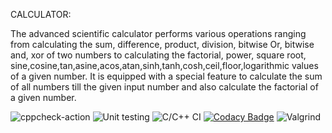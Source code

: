 CALCULATOR:

The advanced scientific calculator performs various operations ranging from calculating the sum, difference, product, division, bitwise Or, bitwise and, xor of two numbers to calculating the factorial, power, square root, sine,cosine,tan,asine,acos,atan,sinh,tanh,cosh,ceil,floor,logarithmic values of a given number.
It is equipped with a special feature to calculate the sum of all numbers till the given input number and also calculate the factorial of a given number.



![cppcheck-action](https://github.com/99002451/Acitivty2/workflows/cppcheck-action/badge.svg)
![Unit testing](https://github.com/99002451/Acitivty2/workflows/Unit%20testing/badge.svg)
![C/C++ CI](https://github.com/99002451/Acitivty2/workflows/C/C++%20CI/badge.svg)
[![Codacy Badge](https://app.codacy.com/project/badge/Grade/2e9b6898e11a4aa38db9a59b91a34940)](https://www.codacy.com/gh/99002451/Acitivty2/dashboard?utm_source=github.com&amp;utm_medium=referral&amp;utm_content=99002451/Acitivty2&amp;utm_campaign=Badge_Grade)
![Valgrind](https://github.com/99002451/Acitivty2/workflows/Valgrind/badge.svg?branch=main)

